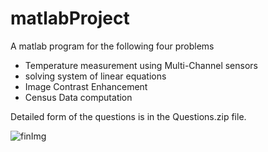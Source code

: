 # matlabProject
A matlab program for the following four problems

* Temperature measurement using Multi-Channel sensors 
* solving system of linear equations
* Image Contrast Enhancement
* Census Data computation

Detailed form of the questions is in the Questions.zip file.

   
   ![finImg](https://user-images.githubusercontent.com/44456758/65238677-deb0b780-dae5-11e9-8b87-97486b2e0eb2.png)
